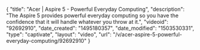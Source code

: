 {
    "title": "Acer | Aspire 5 - Powerful Everyday Computing",
    "description": "The Aspire 5 provides powerful everyday computing so you have the confidence that it will handle whatever you throw at it.",
    "videoid": "92692910",
    "date_created": "1495180357",
    "date_modified": "1503530331",
    "type": "captivate",
    "layout": "video",
    "url": "\/v\/acer-aspire-5-powerful-everyday-computing\/92692910"
}